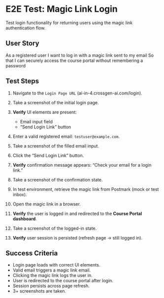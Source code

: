 # E2E Test: Magic Link Login

Test login functionality for returning users using the magic link authentication flow.

## User Story

As a registered user
I want to log in with a magic link sent to my email
So that I can securely access the course portal without remembering a password

## Test Steps

1. Navigate to the `Login Page URL` (ai-in-4.crossgen-ai.com/login).

2. Take a screenshot of the initial login page.

3. **Verify** UI elements are present:

   * Email input field
   * “Send Login Link” button

4. Enter a valid registered email: `testuser@example.com`.

5. Take a screenshot of the filled email input.

6. Click the “Send Login Link” button.

7. **Verify** confirmation message appears: “Check your email for a login link.”

8. Take a screenshot of the confirmation state.

9. In test environment, retrieve the magic link from Postmark (mock or test inbox).

10. Open the magic link in a browser.

11. **Verify** the user is logged in and redirected to the **Course Portal dashboard**.

12. Take a screenshot of the logged-in state.

13. **Verify** user session is persisted (refresh page → still logged in).

## Success Criteria

* Login page loads with correct UI elements.
* Valid email triggers a magic link email.
* Clicking the magic link logs the user in.
* User is redirected to the course portal after login.
* Session persists across page refresh.
* 3+ screenshots are taken.
